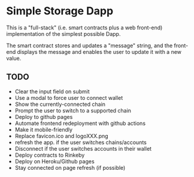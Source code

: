 # Simple Storage Dapp

This is a "full-stack" (i.e. smart contracts plus a web front-end) implementation of the simplest possible Dapp.

The smart contract stores and updates a "message" string, and the front-end displays the message and enables the user to update it with a new value.

## TODO

- Clear the input field on submit
- Use a modal to force user to connect wallet
- Show the currently-connected chain
- Prompt the user to switch to a supported chain
- Deploy to github pages
- Automate frontend redeployment with github actions
- Make it mobile-friendly
- Replace favicon.ico and logoXXX.png
- refresh the app. if the user switches chains/accounts
- Disconnect if the user switches accounts in their wallet
- Deploy contracts to Rinkeby
- Deploy on Heroku/Github pages
- Stay connected on page refresh (if possible)
